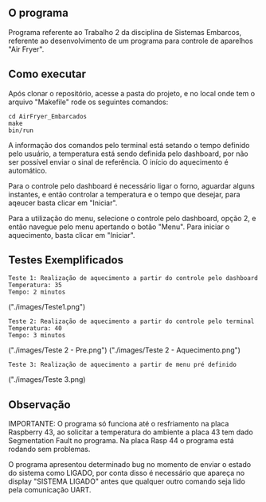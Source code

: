 ## O programa

Programa referente ao Trabalho 2 da disciplina de Sistemas Embarcos, referente ao desenvolvimento de um programa para controle de aparelhos "Air Fryer".

## Como executar

Após clonar o repositório, acesse a pasta do projeto, e no local onde tem o arquivo "Makefile" rode os seguintes comandos:

```
cd AirFryer_Embarcados
make
bin/run
```

A informação dos comandos pelo terminal está setando o tempo definido pelo usuário, a temperatura está sendo definida pelo dashboard, por não ser possível enviar o sinal de referência. O início do aquecimento é automático.

Para o controle pelo dashboard é necessário ligar o forno, aguardar alguns instantes, e então controlar a temperatura e o tempo que desejar, para aqeucer basta clicar em "Iniciar".

Para a utilização do menu, selecione o controle pelo dashboard, opção 2, e então navegue pelo menu apertando o botão "Menu". Para iniciar o aquecimento, basta clicar em "Iniciar".

## Testes Exemplificados

```
Teste 1: Realização de aquecimento a partir do controle pelo dashboard
Temperatura: 35
Tempo: 2 minutos
```

("./images/Teste1.png")

```
Teste 2: Realização de aquecimento a partir do controle pelo terminal
Temperatura: 40
Tempo: 3 minutos
```
("./images/Teste 2 - Pre.png")
("./images/Teste 2 - Aquecimento.png")

```
Teste 3: Realização de aquecimento a partir de menu pré definido
```

("./images/Teste 3.png)

## Observação

IMPORTANTE: O programa só funciona até o resfriamento na placa Raspberry 43, ao solicitar a temperatura do ambiente a placa 43 tem dado Segmentation Fault no programa. Na placa Rasp 44 o programa está rodando sem problemas.

O programa apresentou determinado bug no momento de enviar o estado do sistema como LIGADO, por conta disso é necessário que apareça no display "SISTEMA LIGADO" antes que qualquer outro comando seja lido pela comunicação UART.


